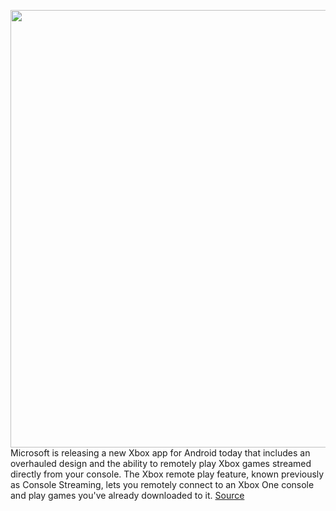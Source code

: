 <img src='https://cdn.vox-cdn.com/thumbor/J9sds7eGIM-Y0ZnWa7OaBFD-1cE=/0x0:1320x880/1200x800/filters:focal(555x335:765x545)/cdn.vox-cdn.com/uploads/chorus_image/image/67442534/xboxmobileapp.0.jpg' width='700px' /><br/>
Microsoft is releasing a new Xbox app for Android today that includes an overhauled design and the ability to remotely play Xbox games streamed directly from your console. The Xbox remote play feature, known previously as Console Streaming, lets you remotely connect to an Xbox One console and play games you've already downloaded to it.
<a href='https://www.theverge.com/2020/9/21/21448979/microsoft-new-xbox-app-mobile-android-remote-play-beta'> Source <a/>